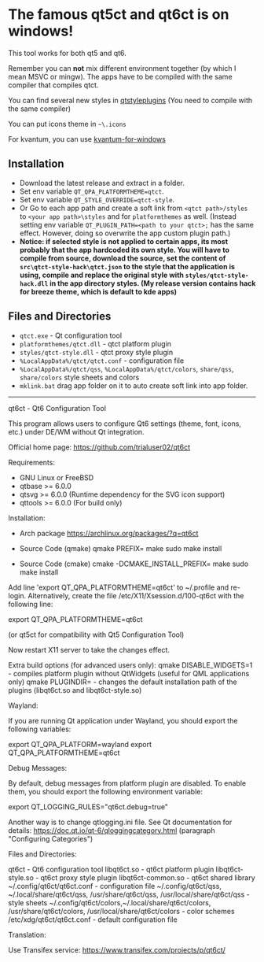 # The famous qt5ct and qt6ct is on windows!

This tool works for both qt5 and qt6.

Remember you can **not** mix different environment together (by which I mean MSVC or mingw). The apps have to be compiled with the same compiler that compiles qtct.

You can find several new styles in [qtstyleplugins](https://code.qt.io/cgit/qt/qtstyleplugins.git/) (You need to compile with the same compiler)

You can put icons theme in `~\.icons`

For kvantum, you can use [kvantum-for-windows](https://github.com/RichardLuo0/kvantum-for-windows)

## Installation
* Download the latest release and extract in a folder.
* Set env variable `QT_QPA_PLATFORMTHEME=qtct`.
* Set env variable `QT_STYLE_OVERRIDE=qtct-style`.
* Or Go to each app path and create a soft link from `<qtct path>/styles` to `<your app path>\styles` and for `platformthemes` as well. (Instead setting env variable `QT_PLUGIN_PATH=<path to your qtct>;` has the same effect. However, doing so overwrite the app custom plugin path.)
* **Notice: if selected style is not applied to certain apps, its most probably that the app hardcoded its own style. You will have to compile from source, download the source, set the content of `src\qtct-style-hack\qtct.json` to the style that the application is using, compile and replace the original style with `styles/qtct-style-hack.dll` in the app directory styles. (My release version contains hack for breeze theme, which is default to kde apps)**

## Files and Directories

* `qtct.exe` - Qt configuration tool
* `platformthemes/qtct.dll` - qtct platform plugin
* `styles/qtct-style.dll` - qtct proxy style plugin
* `%LocalAppData%/qtct/qtct.conf` - configuration file
* `%LocalAppData%/qtct/qss`, `%LocalAppData%/qtct/colors`, `share/qss`, `share/colors` style sheets and colors
* `mklink.bat` drag app folder on it to auto create soft link into app folder.

---

qt6ct - Qt6 Configuration Tool

This program allows users to configure Qt6 settings (theme, font, icons, etc.)
under DE/WM without Qt integration.

Official home page: https://github.com/trialuser02/qt6ct

Requirements:

- GNU Linux or FreeBSD
- qtbase >= 6.0.0
- qtsvg >= 6.0.0 (Runtime dependency for the SVG icon support)
- qttools >= 6.0.0 (For build only)


Installation:

- Arch package
  https://archlinux.org/packages/?q=qt6ct

- Source Code (qmake)
  qmake PREFIX=<your installation path>
  make
  sudo make install

- Source Code (cmake)
  cmake -DCMAKE_INSTALL_PREFIX=<your installation path>
  make
  sudo make install

Add line 'export QT_QPA_PLATFORMTHEME=qt6ct' to ~/.profile and re-login.
Alternatively, create the file /etc/X11/Xsession.d/100-qt6ct with
the following line:

export QT_QPA_PLATFORMTHEME=qt6ct

(or qt5ct for compatibility with Qt5 Configuration Tool)

Now restart X11 server to take the changes effect.

Extra build options (for advanced users only):
qmake DISABLE_WIDGETS=1 - compiles platform plugin without QtWidgets (useful for QML applications only)
qmake PLUGINDIR=<custom path> - changes the default installation path of the plugins (libqt6ct.so and libqt6ct-style.so)

Wayland:

If you are running Qt application under Wayland, you should export the following variables:

export QT_QPA_PLATFORM=wayland
export QT_QPA_PLATFORMTHEME=qt6ct

Debug Messages:

By default, debug messages from platform plugin are disabled. To enable them, you should
export the following environment variable:

export QT_LOGGING_RULES="qt6ct.debug=true"

Another way is to change qtlogging.ini file. See Qt documentation for details:
https://doc.qt.io/qt-6/qloggingcategory.html (paragraph "Configuring Categories")

Files and Directories:

qt6ct - Qt6 configuration tool
libqt6ct.so - qt6ct platform plugin
libqt6ct-style.so - qt6ct proxy style plugin
libqt6ct-common.so - qt6ct shared library
~/.config/qt6ct/qt6ct.conf - configuration file
~/.config/qt6ct/qss, ~/.local/share/qt6ct/qss, /usr/share/qt6ct/qss, /usr/local/share/qt6ct/qss - style sheets
~/.config/qt6ct/colors,~/.local/share/qt6ct/colors, /usr/share/qt6ct/colors,
/usr/local/share/qt6ct/colors - color schemes
/etc/xdg/qt6ct/qt6ct.conf - default configuration file

Translation:

Use Transifex service: https://www.transifex.com/projects/p/qt6ct/
